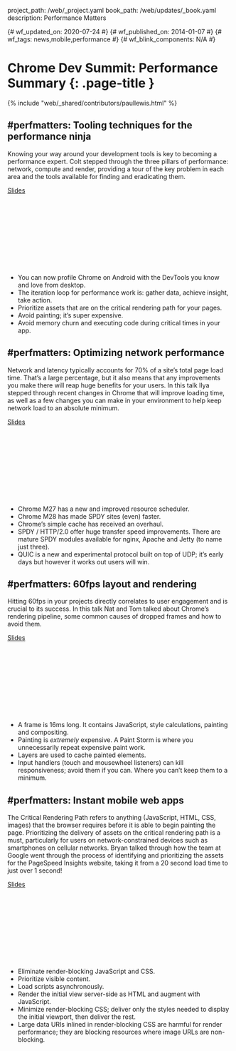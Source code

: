 project_path: /web/_project.yaml
book_path: /web/updates/_book.yaml
description: Performance Matters

{# wf_updated_on: 2020-07-24 #}
{# wf_published_on: 2014-01-07 #}
{# wf_tags: news,mobile,performance #}
{# wf_blink_components: N/A #}

# Chrome Dev Summit: Performance Summary {: .page-title }

{% include "web/_shared/contributors/paullewis.html" %}

## #perfmatters: Tooling techniques for the performance ninja

Knowing your way around your development tools is key to becoming a performance expert. Colt stepped through the three pillars of performance: network, compute and render, providing a tour of the key problem in each area and the tools available for finding and eradicating them.

[Slides](https://docs.google.com/a/google.com/presentation/d/1Aa9dn8S4su_8mrm8Pb3CDlWvrWiJU_3AB6HKp3zaJUs/edit)

<div class="video-wrapper">
  <iframe class="devsite-embedded-youtube-video" data-video-id="8MMmg3bDOjc"
          data-autohide="1" data-showinfo="0" frameborder="0" allowfullscreen>
  </iframe>
</div>

+ You can now profile Chrome on Android with the DevTools you know and love from desktop.
+ The iteration loop for performance work is: gather data, achieve insight, take action.
+ Prioritize assets that are on the critical rendering path for your pages.
+ Avoid painting; it’s super expensive.
+ Avoid memory churn and executing code during critical times in your app.

## #perfmatters: Optimizing network performance

Network and latency typically accounts for 70% of a site’s total page load time. That’s a large percentage, but it also means that any improvements you make there will reap huge benefits for your users. In this talk Ilya stepped through recent changes in Chrome that will improve loading time, as well as a few changes you can make in your environment to help keep network load to an absolute minimum.

[Slides](https://bit.ly/cds-network)

<div class="video-wrapper">
  <iframe class="devsite-embedded-youtube-video" data-video-id="MOEiQ6sjeaI"
          data-autohide="1" data-showinfo="0" frameborder="0" allowfullscreen>
  </iframe>
</div>

+ Chrome M27 has a new and improved resource scheduler.
+ Chrome M28 has made SPDY sites (even) faster.
+ Chrome’s simple cache has received an overhaul.
+ SPDY / HTTP/2.0 offer huge transfer speed improvements. There are mature SPDY modules available for nginx, Apache and Jetty (to name just three).
+ QUIC is a new and experimental protocol built on top of UDP; it’s early days but however it works out users will win.


## #perfmatters: 60fps layout and rendering

Hitting 60fps in your projects directly correlates to user engagement and is crucial to its success. In this talk Nat and Tom talked about Chrome’s rendering pipeline, some common causes of dropped frames and how to avoid them.

[Slides](https://docs.google.com/a/google.com/presentation/d/1CH8ifryioHDLT1Oryyy8amusUmq2FytpCPCpk0G3E4o/edit#slide=id.g175f55166_010)

<div class="video-wrapper">
  <iframe class="devsite-embedded-youtube-video" data-video-id="YyQYhhy1dZI"
          data-autohide="1" data-showinfo="0" frameborder="0" allowfullscreen>
  </iframe>
</div>

+ A frame is 16ms long. It contains JavaScript, style calculations, painting and compositing.
+ Painting is _extremely_ expensive. A Paint Storm is where you unnecessarily repeat expensive paint work.
+ Layers are used to cache painted elements.
+ Input handlers (touch and mousewheel listeners) can kill responsiveness; avoid them if you can. Where you can’t keep them to a minimum.

## #perfmatters: Instant mobile web apps

The Critical Rendering Path refers to anything (JavaScript, HTML, CSS, images) that the browser requires before it is able to begin painting the page. Prioritizing the delivery of assets on the critical rendering path is a must, particularly for users on network-constrained devices such as smartphones on cellular networks. Bryan talked through how the team at Google went through the process of identifying and prioritizing the assets for the PageSpeed Insights website, taking it from a 20 second load time to just over 1 second!

[Slides](https://docs.google.com/a/google.com/presentation/d/1z49qp03iXAJIkbXaMtCmWW_Pnnq-MzXGW139Xw8-paM/edit#slide=id.g1764b26cd_043)

<div class="video-wrapper">
  <iframe class="devsite-embedded-youtube-video" data-video-id="VKTWdaupft0"
          data-autohide="1" data-showinfo="0" frameborder="0" allowfullscreen>
  </iframe>
</div>

+ Eliminate render-blocking JavaScript and CSS.
+ Prioritize visible content.
+ Load scripts asynchronously.
+ Render the initial view server-side as HTML and augment with JavaScript.
+ Minimize render-blocking CSS; deliver only the styles needed to display the initial viewport, then deliver the rest.
+ Large data URIs inlined in render-blocking CSS are harmful for render performance; they are blocking resources where image URLs are non-blocking.
